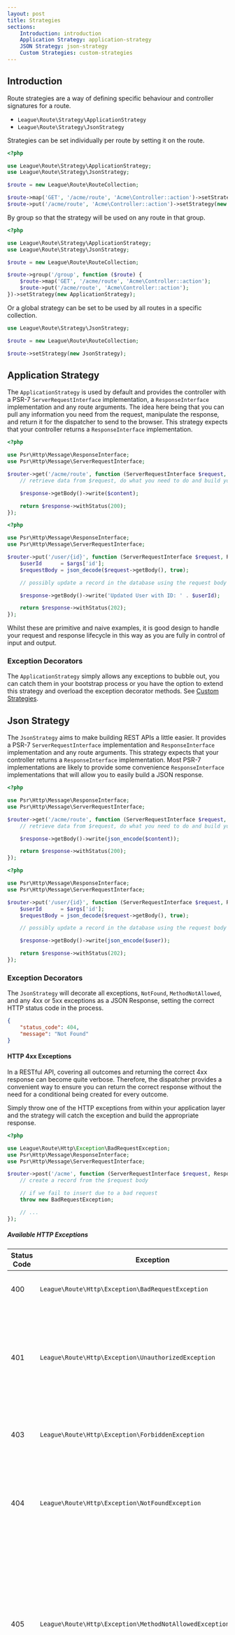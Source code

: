 ```yaml
---
layout: post
title: Strategies
sections:
    Introduction: introduction
    Application Strategy: application-strategy
    JSON Strategy: json-strategy
    Custom Strategies: custom-strategies
---
```

## Introduction

Route strategies are a way of defining specific behaviour and controller signatures for a route.

- `League\Route\Strategy\ApplicationStrategy`
- `League\Route\Strategy\JsonStrategy`

Strategies can be set individually per route by setting it on the route.

~~~php
<?php

use League\Route\Strategy\ApplicationStrategy;
use League\Route\Strategy\JsonStrategy;

$route = new League\Route\RouteCollection;

$route->map('GET', '/acme/route', 'Acme\Controller::action')->setStrategy(new ApplicationStrategy);
$route->put('/acme/route', 'Acme\Controller::action')->setStrategy(new JsonStrategy);
~~~

By group so that the strategy will be used on any route in that group.

~~~php
<?php

use League\Route\Strategy\ApplicationStrategy;
use League\Route\Strategy\JsonStrategy;

$route = new League\Route\RouteCollection;

$route->group('/group', function ($route) {
    $route->map('GET', '/acme/route', 'Acme\Controller::action');
    $route->put('/acme/route', 'Acme\Controller::action');
})->setStrategy(new ApplicationStrategy);
~~~

Or a global strategy can be set to be used by all routes in a specific collection.

~~~php
use League\Route\Strategy\JsonStrategy;

$route = new League\Route\RouteCollection;

$route->setStrategy(new JsonStrategy);
~~~

## Application Strategy

The `ApplicationStrategy` is used by default and provides the controller with a PSR-7 `ServerRequestInterface` implementation, a `ResponseInterface` implementation and any route arguments. The idea here being that you can pull any information you need from the request, manipulate the response, and return it for the dispatcher to send to the browser. This strategy expects that your controller returns a `ResponseInterface` implementation.

~~~php
<?php

use Psr\Http\Message\ResponseInterface;
use Psr\Http\Message\ServerRequestInterface;

$router->get('/acme/route', function (ServerRequestInterface $request, ResponseInterface $response) {
    // retrieve data from $request, do what you need to do and build your $content

    $response->getBody()->write($content);

    return $response->withStatus(200);
});
~~~

~~~php
<?php

use Psr\Http\Message\ResponseInterface;
use Psr\Http\Message\ServerRequestInterface;

$router->put('/user/{id}', function (ServerRequestInterface $request, ResponseInterface $response, array $args) {
    $userId      = $args['id'];
    $requestBody = json_decode($request->getBody(), true);

    // possibly update a record in the database using the request body

    $response->getBody()->write('Updated User with ID: ' . $userId);

    return $response->withStatus(202);
});
~~~

Whilst these are primitive and naive examples, it is good design to handle your request and response lifecycle in this way as you are fully in control of input and output.

### Exception Decorators

The `ApplicationStrategy` simply allows any exceptions to bubble out, you can catch them in your bootstrap process or you have the option to extend this strategy and overload the exception decorator methods. See [Custom Strategies](#custom-strategies).

## Json Strategy

The `JsonStrategy` aims to make building REST APIs a little easier. It provides a PSR-7 `ServerRequestInterface` implementation and `ResponseInterface` implementation and any route arguments. This strategy expects that your controller returns a `ResponseInterface` implementation. Most PSR-7 implementations are likely to provide some convenience `ResponseInterface` implementations that will allow you to easily build a JSON response.

~~~php
<?php

use Psr\Http\Message\ResponseInterface;
use Psr\Http\Message\ServerRequestInterface;

$router->get('/acme/route', function (ServerRequestInterface $request, ResponseInterface $response) {
    // retrieve data from $request, do what you need to do and build your $content

    $response->getBody()->write(json_encode($content));

    return $response->withStatus(200);
});
~~~

~~~php
<?php

use Psr\Http\Message\ResponseInterface;
use Psr\Http\Message\ServerRequestInterface;

$router->put('/user/{id}', function (ServerRequestInterface $request, ResponseInterface $response, array $args) {
    $userId      = $args['id'];
    $requestBody = json_decode($request->getBody(), true);

    // possibly update a record in the database using the request body and get an array of the $user

    $response->getBody()->write(json_encode($user));

    return $response->withStatus(202);
});
~~~

### Exception Decorators

The `JsonStrategy` will decorate all exceptions, `NotFound`, `MethodNotAllowed`, and any 4xx or 5xx exceptions as a JSON Response, setting the correct HTTP status code in the process.

~~~json
{
    "status_code": 404,
    "message": "Not Found"
}
~~~

#### HTTP 4xx Exceptions

In a RESTful API, covering all outcomes and returning the correct 4xx response can become quite verbose. Therefore, the dispatcher provides a convenient way to ensure you can return the correct response without the need for a conditional being created for every outcome.

Simply throw one of the HTTP exceptions from within your application layer and the strategy will catch the exception and build the appropriate response.

~~~php
<?php

use League\Route\Http\Exception\BadRequestException;
use Psr\Http\Message\ResponseInterface;
use Psr\Http\Message\ServerRequestInterface;

$router->post('/acme', function (ServerRequestInterface $request, ResponseInterface $response) {
    // create a record from the $request body

    // if we fail to insert due to a bad request
    throw new BadRequestException;

    // ...
});
~~~

##### Available HTTP Exceptions

| Status Code | Exception                                                         | Description                                                                                                                                                                                                  |
| ----------- | ----------------------------------------------------------------- | ------------------------------------------------------------------------------------------------------------------------------------------------------------------------------------------------------------ |
| 400         | `League\Route\Http\Exception\BadRequestException`                 | The request cannot be fulfilled due to bad syntax.                                                                                                                                                           |
| 401         | `League\Route\Http\Exception\UnauthorizedException`               | Similar to 403 Forbidden, but specifically for use when authentication is required and has failed or has not yet been provided.                                                                              |
| 403         | `League\Route\Http\Exception\ForbiddenException`                  | The request was a valid request, but the server is refusing to respond to it.                                                                                                                                |
| 404         | `League\Route\Http\Exception\NotFoundException`                   | The requested resource could not be found but may be available again in the future.                                                                                                                          |
| 405         | `League\Route\Http\Exception\MethodNotAllowedException`           | A request was made of a resource using a request method not supported by that resource; for example, using GET on a form which requires data to be presented via POST, or using PUT on a read-only resource. |
| 406         | `League\Route\Http\Exception\NotAcceptableException`              | The requested resource is only capable of generating content not acceptable according to the Accept headers sent in the request.                                                                             |
| 409         | `League\Route\Http\Exception\ConflictException`                   | Indicates that the request could not be processed because of conflict in the request, such as an edit conflict in the case of multiple updates.                                                              |
| 410         | `League\Route\Http\Exception\GoneException`                       | Indicates that the resource requested is no longer available and will not be available again.                                                                                                                |
| 411         | `League\Route\Http\Exception\LengthRequiredException`             | The request did not specify the length of its content, which is required by the requested resource.                                                                                                          |
| 412         | `League\Route\Http\Exception\PreconditionFailedException`         | The server does not meet one of the preconditions that the requester put on the request.                                                                                                                     |
| 415         | `League\Route\Http\Exception\UnsupportedMediaException`           | The request entity has a media type which the server or resource does not support.                                                                                                                           |
| 417         | `League\Route\Http\Exception\ExpectationFailedException`          | The server cannot meet the requirements of the Expect request-header field.                                                                                                                                  |
| 418         | `League\Route\Http\Exception\ImATeapotException`                  | [I'm a teapot](http://en.wikipedia.org/wiki/April_Fools%27_Day_RFC).                                                                                                                                         |
| 428         | `League\Route\Http\Exception\PreconditionRequiredException`       | The origin server requires the request to be conditional.                                                                                                                                                    |
| 429         | `League\Route\Http\Exception\TooManyRequestsException`            | The user has sent too many requests in a given amount of time.                                                                                                                                               |
| 451         | `League\Route\Http\Exception\UnavailableForLegalReasonsException` | The resource is unavailable for legal reasons.                                                                                                                                                               |

## Custom Strategies

You can build your own custom strategy to use in your application as long as it is an implementation of `League\Route\Strategy\StrategyInterface`. A strategy is tasked with:

1. Providing a callable that decorates and returns your controllers response.
2. Providing a callable that will decorate a 404 Not Found Exception and return a response.
3. Providing a callable that will decorate a 405 Method Not Allowed Exception.
4. Providing a callable that will decorate any other exception.

Each of these callables should implement a PSR-7 compatible middleware signature.

~~~php
<?php

use Psr\Http\Message\ResponseInterface;
use Psr\Http\Message\ServerResponseInterface;

function (ServerRequestInterface $request, ResponseInterface $response, callable $next) {
    // ...
    return $response;

    // or
    return $next($request, $response);
}
~~~

This is so that the callable can be appended to the current middleware stack and executed as the request completes.

~~~php
<?php

namespace League\Route\Strategy;

use \Exception;
use League\Route\Http\Exception\MethodNotAllowedException;
use League\Route\Http\Exception\NotFoundException;
use League\Route\Route;

interface StrategyInterface
{
    /**
     * Return a PSR-7 compatible middleware callable.
     *
     * ```
     * return function ($request, $response, $next) {
     *     // ...
     *     return $next($request, $response);
     * }
     * ```
     *
     * @param \League\Route\Route $route
     * @param array               $vars - named route arguments
     *
     * @return callable
     */
    public function getCallable(Route $route, array $vars);

    /**
     * Tasked with handling a not found exception, expects a
     * PSR-7 compatible middleware/callable to be returned
     * or for the exception to simply be thrown.
     *
     * ```
     * throw $exception;
     * ```
     * or
     * ```
     * return function ($request, $response) {
     *     // ...
     *     // it is recommended to return the response when decorating an exception
     *     return $response;
     * }
     * ```
     *
     * @param \League\Route\Http\Exception\NotFoundException $exception
     *
     * @return callable
     */
    public function getNotFoundDecorator(NotFoundException $exception);

    /**
     * Taskied with handling a not allowed exception, expects a
     * PSR-7 compatible middleware/callable to be returned
     * or for the exception to simply be thrown.
     *
     * ```
     * throw $exception;
     * ```
     * or
     * ```
     * return function ($request, $response) {
     *     // ...
     *     // it is recommended to return the response when decorating an exception
     *     return $response;
     * }
     * ```
     *
     * @param \League\Route\Http\Exception\MethodNotAllowedException $exception
     *
     * @return callable
     */
    public function getMethodNotAllowedDecorator(MethodNotAllowedException $exception);

    /**
     * Taskied with handling a standard exception, expects a
     * PSR-7 compatible middleware/callable to be returned
     * or for the exception to simply be thrown.
     *
     * ```
     * throw $exception;
     * ```
     * or
     * ```
     * return function ($request, $response) {
     *     // ...
     *     // it is recommended to return the response when decorating an exception
     *     return $response;
     * }
     * ```
     *
     * @param \Exception $exception
     *
     * @return callable
     */
    public function getExceptionDecorator(Exception $exception);
}
~~~

When working in production with the `ApplicationStrategy` it is recommended that you extend that strategy and overload the exception decorator methods to gracefully handle errors.

